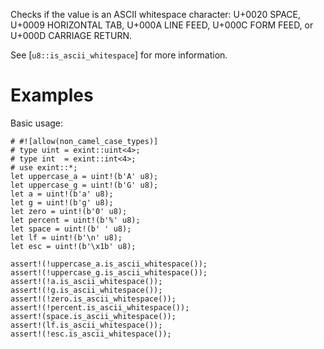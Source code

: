 Checks if the value is an ASCII whitespace character:
U+0020 SPACE, U+0009 HORIZONTAL TAB, U+000A LINE FEED,
U+000C FORM FEED, or U+000D CARRIAGE RETURN.

See [`u8::is_ascii_whitespace`] for more information.

# Examples

Basic usage:

```
# #![allow(non_camel_case_types)]
# type uint = exint::uint<4>;
# type int  = exint::int<4>;
# use exint::*;
let uppercase_a = uint!(b'A' u8);
let uppercase_g = uint!(b'G' u8);
let a = uint!(b'a' u8);
let g = uint!(b'g' u8);
let zero = uint!(b'0' u8);
let percent = uint!(b'%' u8);
let space = uint!(b' ' u8);
let lf = uint!(b'\n' u8);
let esc = uint!(b'\x1b' u8);

assert!(!uppercase_a.is_ascii_whitespace());
assert!(!uppercase_g.is_ascii_whitespace());
assert!(!a.is_ascii_whitespace());
assert!(!g.is_ascii_whitespace());
assert!(!zero.is_ascii_whitespace());
assert!(!percent.is_ascii_whitespace());
assert!(space.is_ascii_whitespace());
assert!(lf.is_ascii_whitespace());
assert!(!esc.is_ascii_whitespace());
```
